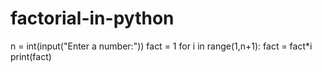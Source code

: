 # factorial-in-python

n = int(input("Enter a number:"))
fact = 1
for i in range(1,n+1):
    fact = fact*i
print(fact)
